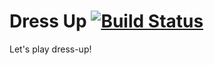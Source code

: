 # Dress Up [![Build Status](https://secure.travis-ci.org/mhgbrown/dress_up.png)](http://travis-ci.org/mhgbrown/dress_up)
Let's play dress-up!